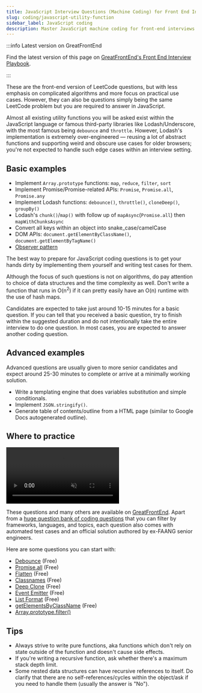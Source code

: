 ```yaml
---
title: JavaScript Interview Questions (Machine Coding) for Front End Interviews
slug: coding/javascript-utility-function
sidebar_label: JavaScript coding
description: Master JavaScript machine coding for front-end interviews. Practice debounce, throttle, Promise.all & essential utilities with real examples.
---
```


:::info Latest version on GreatFrontEnd

Find the latest version of this page on [GreatFrontEnd's Front End Interview Playbook](https://www.greatfrontend.com/front-end-interview-playbook/javascript?utm_source=frontendinterviewhandbook&utm_medium=referral&gnrs=frontendinterviewhandbook).

:::

These are the front-end version of LeetCode questions, but with less emphasis on complicated algorithms and more focus on practical use cases. However, they can also be questions simply being the same LeetCode problem but you are required to answer in JavaScript.

Almost all existing utility functions you will be asked exist within the JavaScript language or famous third-party libraries like Lodash/Underscore, with the most famous being `debounce` and `throttle`. However, Lodash's implementation is extremely over-engineered — reusing a lot of abstract functions and supporting weird and obscure use cases for older browsers; you're not expected to handle such edge cases within an interview setting.

## Basic examples

- Implement `Array.prototype` functions: `map`, `reduce`, `filter`, `sort`
- Implement Promise/Promise-related APIs: `Promise`, `Promise.all`, `Promise.any`
- Implement Lodash functions: `debounce()`, `throttle()`, `cloneDeep()`, `groupBy()`
- Lodash's `chunk()`/`map()` with follow up of `mapAsync`(`Promise.all`) then `mapWithChunksAsync`
- Convert all keys within an object into snake_case/camelCase
- DOM APIs: `document.getElementByClassName()`, `document.getElementByTagName()`
- [Observer pattern](https://addyosmani.com/resources/essentialjsdesignpatterns/book/#observerpatternjavascript)

The best way to prepare for JavaScript coding questions is to get your hands dirty by implementing them yourself and writing test cases for them.

Although the focus of such questions is not on algorithms, do pay attention to choice of data structures and the time complexity as well. Don't write a function that runs in O(n<sup>2</sup>) if it can pretty easily have an O(n) runtime with the use of hash maps.

Candidates are expected to take just around 10-15 minutes for a basic question. If you can tell that you received a basic question, try to finish within the suggested duration and do not intentionally take the entire interview to do one question. In most cases, you are expected to answer another coding question.

## Advanced examples

Advanced questions are usually given to more senior candidates and expect around 25-30 minutes to complete or arrive at a minimally working solution.

- Write a templating engine that does variables substitution and simple conditionals.
- Implement `JSON.stringify()`.
- Generate table of contents/outline from a HTML page (similar to Google Docs autogenerated outline).

## Where to practice

<div class="video-container">
    <video class='gfe-webm' autoPlay muted loop>
        <source src="/gfe-features.webm" type="video/webm" />
    </video>
</div>

These questions and many others are available on [GreatFrontEnd](https://www.greatfrontend.com?utm_source=frontendinterviewhandbook&utm_medium=referral&gnrs=frontendinterviewhandbook). Apart from a [huge question bank of coding questions](https://www.greatfrontend.com/questions?utm_source=frontendinterviewhandbook&utm_medium=referral&gnrs=frontendinterviewhandbook) that you can filter by frameworks, languages, and topics, each question also comes with automated test cases and an official solution authored by ex-FAANG senior engineers.

Here are some questions you can start with:

- [Debounce](https://www.greatfrontend.com/questions/javascript/debounce?utm_source=frontendinterviewhandbook&utm_medium=referral&gnrs=frontendinterviewhandbook) (Free)
- [Promise.all](https://www.greatfrontend.com/questions/javascript/promise-all?utm_source=frontendinterviewhandbook&utm_medium=referral&gnrs=frontendinterviewhandbook) (Free)
- [Flatten](https://www.greatfrontend.com/questions/javascript/flatten?utm_source=frontendinterviewhandbook&utm_medium=referral&gnrs=frontendinterviewhandbook) (Free)
- [Classnames](https://www.greatfrontend.com/questions/javascript/classnames?utm_source=frontendinterviewhandbook&utm_medium=referral&gnrs=frontendinterviewhandbook) (Free)
- [Deep Clone](https://www.greatfrontend.com/questions/javascript/deep-clone?utm_source=frontendinterviewhandbook&utm_medium=referral&gnrs=frontendinterviewhandbook) (Free)
- [Event Emitter](https://www.greatfrontend.com/questions/javascript/event-emitter?utm_source=frontendinterviewhandbook&utm_medium=referral&gnrs=frontendinterviewhandbook) (Free)
- [List Format](https://www.greatfrontend.com/questions/javascript/list-format?utm_source=frontendinterviewhandbook&utm_medium=referral&gnrs=frontendinterviewhandbook) (Free)
- [getElementsByClassName](https://www.greatfrontend.com/questions/javascript/get-elements-by-class-name?utm_source=frontendinterviewhandbook&utm_medium=referral&gnrs=frontendinterviewhandbook) (Free)
- [Array.prototype.filter()](https://www.greatfrontend.com/questions/javascript/array-filter?utm_source=frontendinterviewhandbook&utm_medium=referral&gnrs=frontendinterviewhandbook)

## Tips

- Always strive to write pure functions, aka functions which don't rely on state outside of the function and doesn't cause side effects.
- If you're writing a recursive function, ask whether there's a maximum stack depth limit.
- Some nested data structures can have recursive references to itself. Do clarify that there are no self-references/cycles within the object/ask if you need to handle them (usually the answer is "No").
